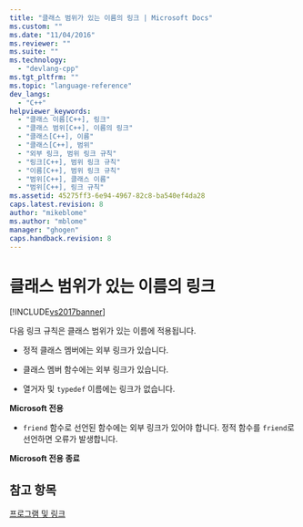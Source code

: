 ```yaml
---
title: "클래스 범위가 있는 이름의 링크 | Microsoft Docs"
ms.custom: ""
ms.date: "11/04/2016"
ms.reviewer: ""
ms.suite: ""
ms.technology: 
  - "devlang-cpp"
ms.tgt_pltfrm: ""
ms.topic: "language-reference"
dev_langs: 
  - "C++"
helpviewer_keywords: 
  - "클래스 이름[C++], 링크"
  - "클래스 범위[C++], 이름의 링크"
  - "클래스[C++], 이름"
  - "클래스[C++], 범위"
  - "외부 링크, 범위 링크 규칙"
  - "링크[C++], 범위 링크 규칙"
  - "이름[C++], 범위 링크 규칙"
  - "범위[C++], 클래스 이름"
  - "범위[C++], 링크 규칙"
ms.assetid: 45275ff3-6e94-4967-82c8-ba540ef4da28
caps.latest.revision: 8
author: "mikeblome"
ms.author: "mblome"
manager: "ghogen"
caps.handback.revision: 8
---
```

# 클래스 범위가 있는 이름의 링크
[!INCLUDE[vs2017banner](../assembler/inline/includes/vs2017banner.md)]

다음 링크 규칙은 클래스 범위가 있는 이름에 적용됩니다.  
  
-   정적 클래스 멤버에는 외부 링크가 있습니다.  
  
-   클래스 멤버 함수에는 외부 링크가 있습니다.  
  
-   열거자 및 `typedef` 이름에는 링크가 없습니다.  
  
 **Microsoft 전용**  
  
-   `friend` 함수로 선언된 함수에는 외부 링크가 있어야 합니다.  정적 함수를 `friend`로 선언하면 오류가 발생합니다.  
  
 **Microsoft 전용 종료**  
  
## 참고 항목  
 [프로그램 및 링크](../cpp/program-and-linkage-cpp.md)